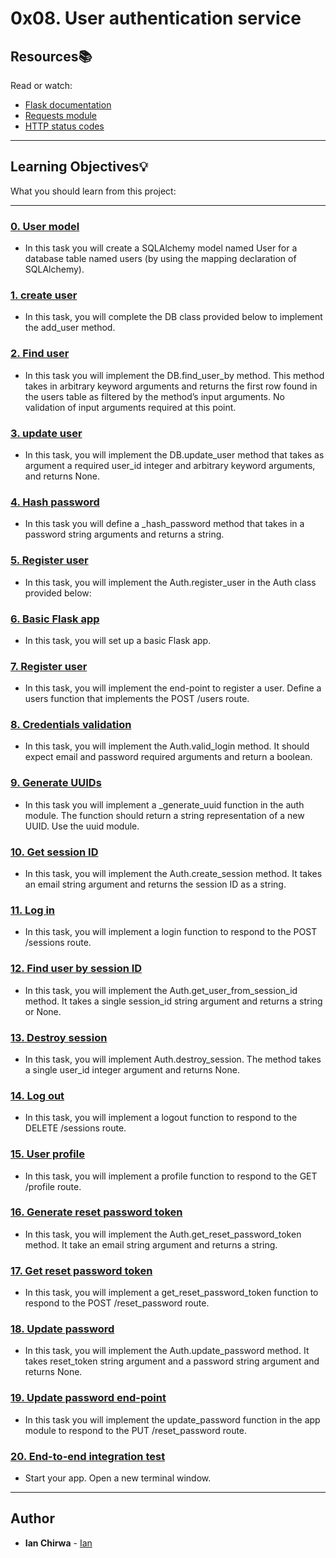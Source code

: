 # 0x08. User authentication service

## Resources:books:
Read or watch:
* [Flask documentation](https://intranet.hbtn.io/rltoken/pmustxytL0mvk0Xo1X5A6g)
* [Requests module](https://intranet.hbtn.io/rltoken/YrhQSCpUMTZ-od0EAPANwg)
* [HTTP status codes](https://intranet.hbtn.io/rltoken/iWzNygULyRyOnkBPXDZrRw)

---
## Learning Objectives:bulb:
What you should learn from this project:

---

### [0. User model](./user.py)
* In this task you will create a SQLAlchemy model named User for a database table named users (by using the mapping declaration of SQLAlchemy). 


### [1. create user](./db.py)
* In this task, you will complete the DB class provided below to implement the add_user method.


### [2. Find user](./db.py)
* In this task you will implement the DB.find_user_by method. This method takes in arbitrary keyword arguments and returns the first row found in the users table as filtered by the method’s input arguments. No validation of input arguments required at this point.


### [3. update user](./db.py)
* In this task, you will implement the DB.update_user method that takes as argument a required user_id integer and arbitrary keyword arguments, and returns None.


### [4. Hash password](./auth.py)
* In this task you will define a _hash_password method that takes in a password string arguments and returns a string.


### [5. Register user](./auth.py)
* In this task, you will implement the Auth.register_user in the Auth class provided below:


### [6. Basic Flask app](./app.py)
* In this task, you will set up a basic Flask app.


### [7. Register user](./app.py)
* In this task, you will implement the end-point to register a user. Define a users function that implements the POST /users route.


### [8. Credentials validation](./auth.py)
* In this task, you will implement the Auth.valid_login method. It should expect email and password required arguments and return a boolean.


### [9. Generate UUIDs](./auth.py)
* In this task you will implement a _generate_uuid function in the auth module. The function should return a string representation of a new UUID. Use the uuid module.


### [10. Get session ID](./auth.py)
* In this task, you will implement the Auth.create_session method. It takes an email string argument and returns the session ID as a string.


### [11. Log in](./app.py)
* In this task, you will implement a login function to respond to the POST /sessions route.


### [12. Find user by session ID](./auth.py)
* In this task, you will implement the Auth.get_user_from_session_id method. It takes a single session_id string argument and returns a string or None.


### [13. Destroy session](./auth.py)
* In this task, you will implement Auth.destroy_session. The method takes a single user_id integer argument and returns None.


### [14. Log out](./app.py)
* In this task, you will implement a logout function to respond to the DELETE /sessions route.


### [15. User profile](./app.py)
* In this task, you will implement a profile function to respond to the GET /profile route.


### [16. Generate reset password token](./auth.py)
* In this task, you will implement the Auth.get_reset_password_token method. It take an email string argument and returns a string.


### [17. Get reset password token](./app.py)
* In this task, you will implement a get_reset_password_token function to respond to the POST /reset_password route.


### [18. Update password](./auth.py)
* In this task, you will implement the Auth.update_password method. It takes reset_token string argument and a password string argument and returns None.


### [19. Update password end-point](./app.py)
* In this task you will implement the update_password function in the app module to respond to the PUT /reset_password route.


### [20. End-to-end integration test](./main.py)
* Start your app. Open a new terminal window.

---

## Author
* **Ian Chirwa** - [Ian](https://github.com/ictee7)
